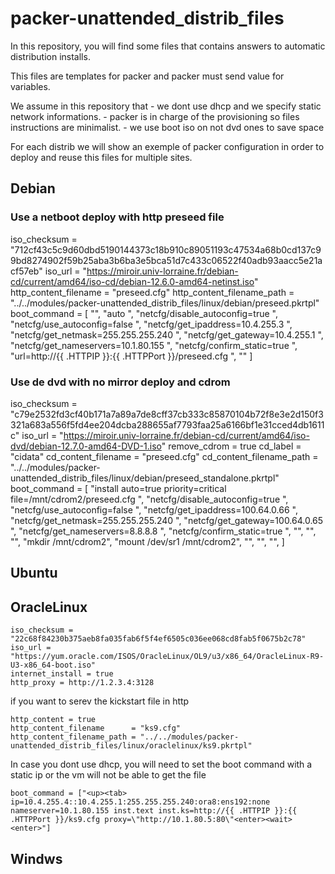 # packer-unattended_distrib_files

In this repository, you will find some files that contains answers to automatic distribution installs.

This files are templates for packer and packer must send value for variables.

We assume in this repository that
    - we dont use dhcp and we specify static network informations.
    - packer is in charge of the provisioning so files instructions are minimalist.
    - we use boot iso on not dvd ones to save space

For each distrib we will show an exemple of packer configuration in order to deploy and reuse this files for multiple sites.

## Debian

### Use a netboot deploy with http preseed file
iso_checksum = "712cf43c5c9d60dbd5190144373c18b910c89051193c47534a68b0cd137c99bd8274902f59b25aba3b6ba3e5bca51d7c433c06522f40adb93aacc5e21acf57eb"
iso_url      = "<https://miroir.univ-lorraine.fr/debian-cd/current/amd64/iso-cd/debian-12.6.0-amd64-netinst.iso>"
http_content_filename      = "preseed.cfg"
http_content_filename_path = "../../modules/packer-unattended_distrib_files/linux/debian/preseed.pkrtpl"
boot_command = [
  "<esc><wait>",
  "auto <wait>",
  "netcfg/disable_autoconfig=true ",
  "netcfg/use_autoconfig=false ",
  "netcfg/get_ipaddress=10.4.255.3 ",
  "netcfg/get_netmask=255.255.255.240 ",
  "netcfg/get_gateway=10.4.255.1 ",
  "netcfg/get_nameservers=10.1.80.155 ",
  "netcfg/confirm_static=true <wait>",
  "url=http://{{ .HTTPIP }}:{{ .HTTPPort }}/preseed.cfg <wait>",
  "<enter><wait>"
]


### Use de dvd with no mirror deploy and cdrom
iso_checksum = "c79e2532fd3cf40b171a7a89a7de8cff37cb333c85870104b72f8e3e2d150f3321a683a556f5fd4ee204dcba288655af7793faa25a6166bf1e31cced4db1611c"
iso_url      = "<https://miroir.univ-lorraine.fr/debian-cd/current/amd64/iso-dvd/debian-12.7.0-amd64-DVD-1.iso>"
remove_cdrom = true
cd_label = "cidata"
cd_content_filename = "preseed.cfg"
cd_content_filename_path = "../../modules/packer-unattended_distrib_files/linux/debian/preseed_standalone.pkrtpl"
boot_command =  [
  "<esc><wait>install <wait>auto=true priority=critical file=/mnt/cdrom2/preseed.cfg <wait>",
  "netcfg/disable_autoconfig=true ",
  "netcfg/use_autoconfig=false ",
  "netcfg/get_ipaddress=100.64.0.66 ",
  "netcfg/get_netmask=255.255.255.240 ",
  "netcfg/get_gateway=100.64.0.65 ",
  "netcfg/get_nameservers=8.8.8.8 ",
  "netcfg/confirm_static=true <wait>",
  "<wait><enter><wait5>",
  "<leftAltOn><f2><leftAltOff>",
  "<wait><enter><wait>",
  "mkdir /mnt/cdrom2<enter><wait>",
  "mount /dev/sr1 /mnt/cdrom2<enter><wait>",
  "<leftAltOn><f1><leftAltOff><wait>",
  "<enter><wait><enter><wait>",
  "<down><down><down><down><enter>",
]

## Ubuntu



## OracleLinux


    iso_checksum = "22c68f84230b375aeb8fa035fab6f5f4ef6505c036ee068cd8fab5f0675b2c78"
    iso_url = "https://yum.oracle.com/ISOS/OracleLinux/OL9/u3/x86_64/OracleLinux-R9-U3-x86_64-boot.iso"
    internet_install = true
    http_proxy = http://1.2.3.4:3128

if you want to serev the kickstart file in http

    http_content = true
    http_content_filename      = "ks9.cfg"
    http_content_filename_path = "../../modules/packer-unattended_distrib_files/linux/oraclelinux/ks9.pkrtpl"

In case you dont use dhcp, you will need to set the boot command with a static ip or the vm will not be able to get the file

    boot_command = ["<up><tab> ip=10.4.255.4::10.4.255.1:255.255.255.240:ora8:ens192:none nameserver=10.1.80.155 inst.text inst.ks=http://{{ .HTTPIP }}:{{ .HTTPPort }}/ks9.cfg proxy=\"http://10.1.80.5:80\"<enter><wait><enter>"]

## Windws
